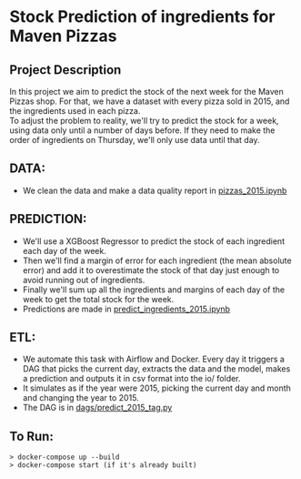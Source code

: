 # Stock Prediction of ingredients for Maven Pizzas

## Project Description
In this project we aim to predict the stock of the next week for the Maven Pizzas shop. For that, we have a dataset with 
every pizza sold in 2015, and the ingredients used in each pizza.  
To adjust the problem to reality, we'll try to predict the stock for a week, using data only until a number of days before.
If they need to make the order of ingredients on Thursday, we'll only use data until that day.

## DATA:
- We clean the data and make a data quality report in [pizzas_2015.ipynb](pizzas_2015.ipynb)

## PREDICTION:
- We'll use a XGBoost Regressor to predict the stock of each ingredient each day of the week.
- Then we'll find a margin of error for each ingredient (the mean absolute error) and add it to overestimate the stock
of that day just enough to avoid running out of ingredients.
- Finally we'll sum up all the ingredients and margins of each day of the week to get the total stock for the week.
- Predictions are made in [predict_ingredients_2015.ipynb](predict_ingredients_2015.ipynb)

## ETL:
- We automate this task with Airflow and Docker. Every day it triggers a DAG that
picks the current day, extracts the data and the model, makes a prediction and outputs it 
in csv format into the io/ folder.
- It simulates as if the year were 2015, picking the current day and month and changing the year to 2015.
- The DAG is in [dags/predict_2015_tag.py](dags/predict_ingredients.py)

## To Run:
    > docker-compose up --build
    > docker-compose start (if it's already built)